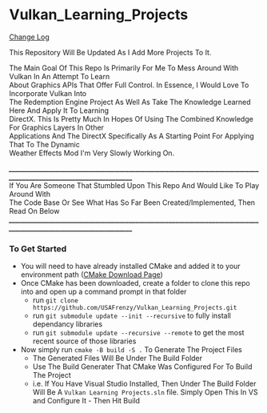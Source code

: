 # Vulkan_Learning_Projects #

[Change Log](https://github.com/USAFrenzy/Vulkan_Learning_Projects/wiki/Change-Log)

This Repository Will Be Updated As I Add More Projects To It.

The Main Goal Of This Repo Is Primarily For Me To Mess Around With Vulkan In An Attempt To Learn \
About Graphics APIs That Offer Full Control. In Essence, I Would Love To Incorporate Vulkan Into \
The Redemption Engine Project As Well As Take The Knowledge Learned Here And Apply It To Learning \
DirectX. This Is Pretty Much In Hopes Of Using The Combined Knowledge For Graphics Layers In Other \
Applications And The DirectX Specifically As A Starting Point For Applying That To The Dynamic \
Weather Effects Mod I'm Very Slowly Working On. 

***________________________________________________________________________________________________________________*** \
If You Are Someone That Stumbled Upon This Repo And Would Like To Play Around With \
The Code Base Or See What Has So Far Been Created/Implemented, Then Read On Below \
***________________________________________________________________________________________________________________*** 

### To Get Started ###
- You will need to have already installed CMake and added it to your environment path ([CMake Download Page](https://cmake.org/download))
- Once CMake has been downloaded, create a folder to clone this repo into and open up a command prompt in that folder
    - run ```git clone https://github.com/USAFrenzy/Vulkan_Learning_Projects.git```
    - run ```git submodule update --init --recursive``` to fully install dependancy libraries
    - run ```git submodule update --recursive --remote``` to get the most recent source of those libraries
- Now simply run ```cmake -B build -S .``` To Generate The Project Files
    - The Generated Files Will Be Under The Build Folder
    - Use The Build Generater That CMake Was Configured For To Build The Project
    - i.e. If You Have Visual Studio Installed, Then Under The Build Folder Will
      Be A ```Vulkan Learning Projects.sln``` file. Simply Open This In VS and 
      Configure It - Then Hit Build 


